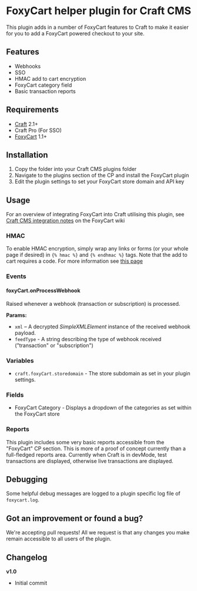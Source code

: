 # FoxyCart helper plugin for Craft CMS

This plugin adds in a number of FoxyCart features to Craft to make it easier for you to add a FoxyCart powered checkout to your site.

## Features

 - Webhooks
 - SSO
 - HMAC add to cart encryption
 - FoxyCart category field
 - Basic transaction reports

## Requirements

 - [Craft](http://buildwithcraft.com) 2.1+
 - Craft Pro (For SSO)
 - [FoxyCart](http://www.foxycart.com) 1.1+

## Installation

1. Copy the folder into your Craft CMS plugins folder
2. Navigate to the plugins section of the CP and install the FoxyCart plugin
3. Edit the plugin settings to set your FoxyCart store domain and API key

## Usage

For an overview of integrating FoxyCart into Craft utilising this plugin, see [Craft CMS integration notes](https://wiki.foxycart.com/integration/craftcms) on the FoxyCart wiki

### HMAC

To enable HMAC encryption, simply wrap any links or forms (or your whole page if desired) in `{% hmac %}` and `{% endhmac %}` tags. Note that the add to cart requires a code. For more information see [this page](http://wiki.foxycart.com/static/redirect/price_validation "FoxyCart wiki on HMAC encryption")

### Events

#### foxyCart.onProcessWebhook

Raised whenever a webhook (transaction or subscription) is processed.

**Params:**

 - `xml` – A decrypted _SimpleXMLElement_ instance of the received webhook payload.
 - `feedType` - A string describing the type of webhook received ("transaction" or "subscription")

### Variables

 - `craft.foxyCart.storedomain` - The store subdomain as set in your plugin settings.
 
### Fields

 - FoxyCart Category - Displays a dropdown of the categories as set within the FoxyCart store

### Reports

This plugin includes some very basic reports accessible from the "FoxyCart" CP section. This is more of a proof of concept currently than a full-fledged reports area. Currently when Craft is in devMode, test transactions are displayed, otherwise live transactions are displayed.

## Debugging

Some helpful debug messages are logged to a plugin specific log file of `foxycart.log`.

## Got an improvement or found a bug?

We're accepting pull requests! All we request is that any changes you make remain accessible to all users of the plugin.

## Changelog

**v1.0**   

- Initial commit
